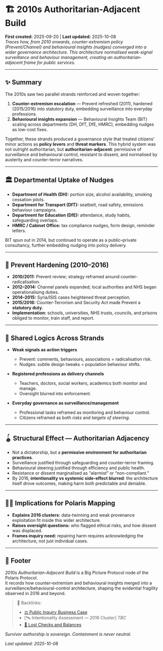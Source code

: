 # 🏗️ 2010s Authoritarian-Adjacent Build  
**First created:** 2025-09-20 | **Last updated:** 2025-10-08  
*Traces how, from 2010 onwards, counter-extremism policy (Prevent/Channel) and behavioural insights (nudges) converged into a wider governance architecture. This architecture normalised weak-signal surveillance and behaviour management, creating an authoritarian-adjacent frame for public services.*  

---

## ✨ Summary  
The 2010s saw two parallel strands reinforced and woven together:  
1. **Counter-extremism escalation** — Prevent refreshed (2011), hardened (2015/2016) into statutory duty, embedding surveillance into everyday professions.  
2. **Behavioural insights expansion** — Behavioural Insights Team (BIT) scaling across departments (DH, DfT, DfE, HMRC), embedding nudges as low-cost fixes.  

Together, these strands produced a governance style that treated citizens’ minor actions as **policy levers** and **threat markers**. This hybrid system was not outright authoritarian, but **authoritarian-adjacent**: permissive of surveillance and behavioural control, resistant to dissent, and normalised by austerity and counter-terror narratives.  

---

## 🏛️ Departmental Uptake of Nudges  
- **Department of Health (DH):** portion size, alcohol availability, smoking cessation pilots.  
- **Department for Transport (DfT):** seatbelt, road safety, emissions behaviour campaigns.  
- **Department for Education (DfE):** attendance, study habits, safeguarding overlaps.  
- **HMRC / Cabinet Office:** tax compliance nudges, form design, reminder letters.  

BIT spun out in 2014, but continued to operate as a public–private consultancy, further embedding nudging into policy delivery.  

---

## 🚨 Prevent Hardening (2010–2016)  
- **2010/2011:** Prevent review; strategy reframed around counter-radicalisation.  
- **2012–2014:** Channel panels expanded; local authorities and NHS began operationalising duties.  
- **2014–2015:** Syria/ISIS cases heightened threat perception.  
- **2015/2016:** Counter-Terrorism and Security Act made Prevent a **statutory duty**.  
- **Implementation:** schools, universities, NHS trusts, councils, and prisons obliged to monitor, train staff, and report.  

---

## 🧬 Shared Logics Across Strands  
- **Weak signals as action triggers**  
  - Prevent: comments, behaviours, associations = radicalisation risk.  
  - Nudges: subtle design tweaks = population behaviour shifts.  

- **Registered professions as delivery channels**  
  - Teachers, doctors, social workers, academics both monitor and manage.  
  - Oversight blurred into enforcement.  

- **Everyday governance as surveillance/management**  
  - Professional tasks reframed as monitoring and behaviour control.  
  - Citizens reframed as both *risks* and *targets of steering*.  

---

## 🪀 Structural Effect — Authoritarian Adjacency  
- Not a dictatorship, but a **permissive environment for authoritarian practices**.  
- Surveillance justified through safeguarding and counter-terror framing.  
- Behavioural steering justified through efficiency and public health.  
- Resistance or dissent marginalised as “alarmist” or “non-compliant.”  
- By 2016, **intentionality vs systemic side-effect blurred**: the architecture itself drove outcomes, making harm both predictable and deniable.  

---

## 🐦‍🔥 Implications for Polaris Mapping  
- **Explains 2016 clusters:** data-twinning and weak provenance exploitation fit inside this wider architecture.  
- **Raises oversight questions:** who flagged ethical risks, and how dissent was displaced.  
- **Frames inquiry need:** repairing harm requires acknowledging the architecture, not just individual cases.  

---

## 🏮 Footer  

*2010s Authoritarian-Adjacent Build* is a Big Picture Protocol node of the Polaris Protocol.  
It records how counter-extremism and behavioural insights merged into a surveillance/behavioural-control architecture, shaping the evidential fragility observed in 2016 and beyond.  

> 📡 Backlinks:  
> - [⚖️ Public Inquiry Business Case](../🌀_System_Governance/⚖️_public_inquiry_business_case.md)  
> - [🛰️ Intentionality Assessment — 2016 Cluster] *TBC* 
> - [🔬 Lost Checks and Balances](../🌀_System_Governance/🔬_lost_checks_and_balances.md)  

*Survivor authorship is sovereign. Containment is never neutral.*  

_Last updated: 2025-10-08_  
